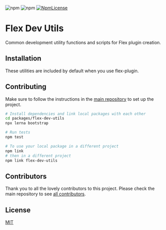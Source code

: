 ![npm](https://img.shields.io/npm/v/flex-dev-utils.svg?style=flat-square)
![npm](https://img.shields.io/npm/dt/flex-dev-utils.svg?style=flat-square)
[![NpmLicense](https://img.shields.io/npm/l/flex-dev-utils.svg?style=flat-square)](../../LICENSE)

# Flex Dev Utils

Common development utility functions and scripts for Flex plugin creation.

## Installation

These utilities are included by default when you use flex-plugin.

## Contributing

Make sure to follow the instructions in the [main repository](https://github.com/twilio/flex-plugin-builder#contributing) to set up the project.

```bash
# Install dependencies and link local packages with each other
cd packages/flex-dev-utils
npx lerna bootstrap

# Run tests
npm test

# To use your local package in a different project
npm link
# then in a different project
npm link flex-dev-utils
```

## Contributors

Thank you to all the lovely contributors to this project. Please check the main repository to see [all contributors](https://github.com/twilio/flex-plugin-builder#contributors).

## License

[MIT](../../LICENSE)

